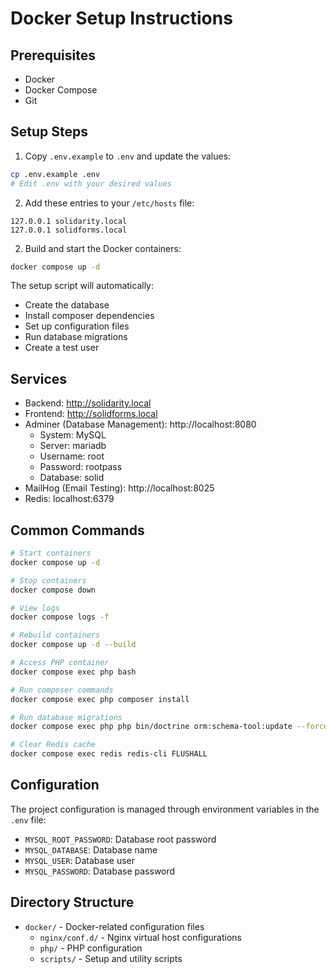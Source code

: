 # Docker Setup Instructions

## Prerequisites

- Docker
- Docker Compose
- Git

## Setup Steps

1. Copy `.env.example` to `.env` and update the values:
```bash
cp .env.example .env
# Edit .env with your desired values
```

2. Add these entries to your `/etc/hosts` file:
```
127.0.0.1 solidarity.local
127.0.0.1 solidforms.local
```

2. Build and start the Docker containers:
```bash
docker compose up -d
```

The setup script will automatically:
- Create the database
- Install composer dependencies
- Set up configuration files
- Run database migrations
- Create a test user

## Services

- Backend: http://solidarity.local
- Frontend: http://solidforms.local
- Adminer (Database Management): http://localhost:8080
  - System: MySQL
  - Server: mariadb
  - Username: root
  - Password: rootpass
  - Database: solid
- MailHog (Email Testing): http://localhost:8025
- Redis: localhost:6379

## Common Commands

```bash
# Start containers
docker compose up -d

# Stop containers
docker compose down

# View logs
docker compose logs -f

# Rebuild containers
docker compose up -d --build

# Access PHP container
docker compose exec php bash

# Run composer commands
docker compose exec php composer install

# Run database migrations
docker compose exec php php bin/doctrine orm:schema-tool:update --force

# Clear Redis cache
docker compose exec redis redis-cli FLUSHALL
```

## Configuration

The project configuration is managed through environment variables in the `.env` file:

- `MYSQL_ROOT_PASSWORD`: Database root password
- `MYSQL_DATABASE`: Database name
- `MYSQL_USER`: Database user
- `MYSQL_PASSWORD`: Database password

## Directory Structure

- `docker/` - Docker-related configuration files
  - `nginx/conf.d/` - Nginx virtual host configurations
  - `php/` - PHP configuration
  - `scripts/` - Setup and utility scripts
